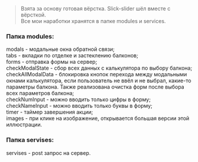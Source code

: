 >Взята за основу готовая вёрстка. Slick-slider шёл вместе с вёрсткой.   
Все мои наработки хранятся в папке modules и services.

### Папка modules:  
modals - модальные окна обратной связи;      
tabs - вкладки по отделке и застеклению балконов;    
forms - отправка формы на сервер;    
checkModalState - сбор всех данных с калькулятора по выбору балкона;    
checkAllModalData - блокировка кнопок перехода между модальными окнами калькулятора, если пользователь не ввёл и не выбрал, какие-то параметры балкона. Также реализована очистка форм после выбора всех параметров балкона;  
checkNumInput - можно вводить только цифры в форму;  
checkNameInput - можно вводить только буквы в форму;    
timer - таймер завершения акции;  
images - при клике на изображение, открывается большая версии этой иллюстрации.  

### Папка servises:   
servises - post запрос на сервер.
